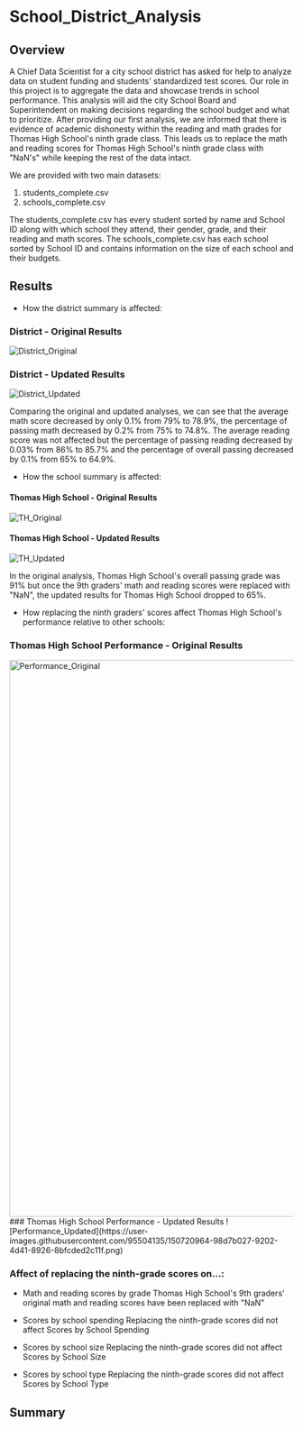 # School_District_Analysis

## Overview
A Chief Data Scientist for a city school district has asked for help to analyze data on student funding and students' standardized test scores. Our role in this project is to aggregate the data and showcase trends in school performance. This analysis will aid the city School Board and Superintendent on making decisions regarding the school budget and what to prioritize.
After providing our first analysis, we are informed that there is evidence of academic dishonesty within the reading and math grades for Thomas High School's ninth grade class. This leads us to replace the math and reading scores for Thomas High School's ninth grade class with "NaN's" while keeping the rest of the data intact.

We are provided with two main datasets:
1. students_complete.csv
2. schools_complete.csv

The students_complete.csv has every student sorted by name and School ID along with which school they attend, their gender, grade, and their reading and math scores.
The schools_complete.csv has each school sorted by School ID and contains information on the size of each school and their budgets.

## Results

* How the district summary is affected:
### District - Original Results
![District_Original](https://user-images.githubusercontent.com/95504135/150718621-b35ecc4e-c4a8-4148-a4ed-55909dd78201.png)
### District - Updated Results
![District_Updated](https://user-images.githubusercontent.com/95504135/150718629-2ffe665b-978d-4b2f-b128-5d42756d5d7e.png)

Comparing the original and updated analyses, we can see that the average math score decreased by only 0.1% from 79% to 78.9%, the percentage of passing math decreased by 0.2% from 75% to 74.8%.
The average reading score was not affected but the percentage of passing reading decreased by 0.03% from 86% to 85.7% and the percentage of overall passing decreased by 0.1% from 65% to 64.9%.

* How the school summary is affected:
#### Thomas High School - Original Results
![TH_Original](https://user-images.githubusercontent.com/95504135/150717924-deeb029d-6263-4c10-aa41-d66a8fb102d3.png)
#### Thomas High School - Updated Results
![TH_Updated](https://user-images.githubusercontent.com/95504135/150717927-c77747e4-a076-4b10-8081-7fc2b92224ac.png)

In the original analysis, Thomas High School's overall passing grade was 91% but once the 9th graders' math and reading scores were replaced with "NaN", the updated results for Thomas High School dropped to 65%.

* How replacing the ninth graders' scores affect Thomas High School's performance relative to other schools:
### Thomas High School Performance - Original Results
<img width="988" alt="Performance_Original" src="https://user-images.githubusercontent.com/95504135/150720946-a802193b-0e0b-484c-a925-c60dd6626f03.png">
### Thomas High School Performance - Updated Results
![Performance_Updated](https://user-images.githubusercontent.com/95504135/150720964-98d7b027-9202-4d41-8926-8bfcded2c11f.png)


### Affect of replacing the ninth-grade scores on...:

* Math and reading scores by grade
Thomas High School's 9th graders' original math and reading scores have been replaced with "NaN"

* Scores by school spending
Replacing the ninth-grade scores did not affect Scores by School Spending 

* Scores by school size
Replacing the ninth-grade scores did not affect Scores by School Size

* Scores by school type
Replacing the ninth-grade scores did not affect Scores by School Type

## Summary
